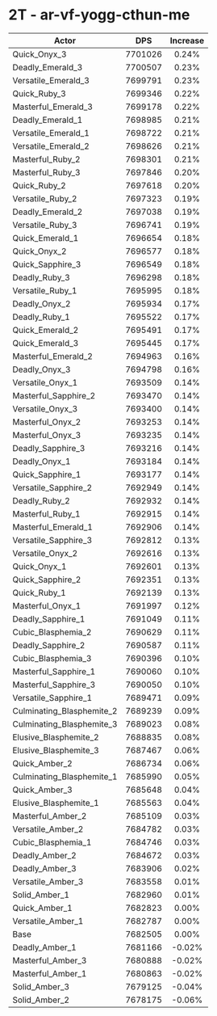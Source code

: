 # 2T - ar-vf-yogg-cthun-me
| Actor | DPS | Increase |
|---|:---:|:---:|
|Quick_Onyx_3|7701026|0.24%|
|Deadly_Emerald_3|7700507|0.23%|
|Versatile_Emerald_3|7699791|0.23%|
|Quick_Ruby_3|7699346|0.22%|
|Masterful_Emerald_3|7699178|0.22%|
|Deadly_Emerald_1|7698985|0.21%|
|Versatile_Emerald_1|7698722|0.21%|
|Versatile_Emerald_2|7698626|0.21%|
|Masterful_Ruby_2|7698301|0.21%|
|Masterful_Ruby_3|7697846|0.20%|
|Quick_Ruby_2|7697618|0.20%|
|Versatile_Ruby_2|7697323|0.19%|
|Deadly_Emerald_2|7697038|0.19%|
|Versatile_Ruby_3|7696741|0.19%|
|Quick_Emerald_1|7696654|0.18%|
|Quick_Onyx_2|7696577|0.18%|
|Quick_Sapphire_3|7696549|0.18%|
|Deadly_Ruby_3|7696298|0.18%|
|Versatile_Ruby_1|7695995|0.18%|
|Deadly_Onyx_2|7695934|0.17%|
|Deadly_Ruby_1|7695522|0.17%|
|Quick_Emerald_2|7695491|0.17%|
|Quick_Emerald_3|7695445|0.17%|
|Masterful_Emerald_2|7694963|0.16%|
|Deadly_Onyx_3|7694798|0.16%|
|Versatile_Onyx_1|7693509|0.14%|
|Masterful_Sapphire_2|7693470|0.14%|
|Versatile_Onyx_3|7693400|0.14%|
|Masterful_Onyx_2|7693253|0.14%|
|Masterful_Onyx_3|7693235|0.14%|
|Deadly_Sapphire_3|7693216|0.14%|
|Deadly_Onyx_1|7693184|0.14%|
|Quick_Sapphire_1|7693177|0.14%|
|Versatile_Sapphire_2|7692949|0.14%|
|Deadly_Ruby_2|7692932|0.14%|
|Masterful_Ruby_1|7692915|0.14%|
|Masterful_Emerald_1|7692906|0.14%|
|Versatile_Sapphire_3|7692812|0.13%|
|Versatile_Onyx_2|7692616|0.13%|
|Quick_Onyx_1|7692601|0.13%|
|Quick_Sapphire_2|7692351|0.13%|
|Quick_Ruby_1|7692139|0.13%|
|Masterful_Onyx_1|7691997|0.12%|
|Deadly_Sapphire_1|7691049|0.11%|
|Cubic_Blasphemia_2|7690629|0.11%|
|Deadly_Sapphire_2|7690587|0.11%|
|Cubic_Blasphemia_3|7690396|0.10%|
|Masterful_Sapphire_1|7690060|0.10%|
|Masterful_Sapphire_3|7690050|0.10%|
|Versatile_Sapphire_1|7689471|0.09%|
|Culminating_Blasphemite_2|7689239|0.09%|
|Culminating_Blasphemite_3|7689023|0.08%|
|Elusive_Blasphemite_2|7688835|0.08%|
|Elusive_Blasphemite_3|7687467|0.06%|
|Quick_Amber_2|7686734|0.06%|
|Culminating_Blasphemite_1|7685990|0.05%|
|Quick_Amber_3|7685648|0.04%|
|Elusive_Blasphemite_1|7685563|0.04%|
|Masterful_Amber_2|7685109|0.03%|
|Versatile_Amber_2|7684782|0.03%|
|Cubic_Blasphemia_1|7684746|0.03%|
|Deadly_Amber_2|7684672|0.03%|
|Deadly_Amber_3|7683906|0.02%|
|Versatile_Amber_3|7683558|0.01%|
|Solid_Amber_1|7682960|0.01%|
|Quick_Amber_1|7682823|0.00%|
|Versatile_Amber_1|7682787|0.00%|
|Base|7682505|0.00%|
|Deadly_Amber_1|7681166|-0.02%|
|Masterful_Amber_3|7680888|-0.02%|
|Masterful_Amber_1|7680863|-0.02%|
|Solid_Amber_3|7679125|-0.04%|
|Solid_Amber_2|7678175|-0.06%|
